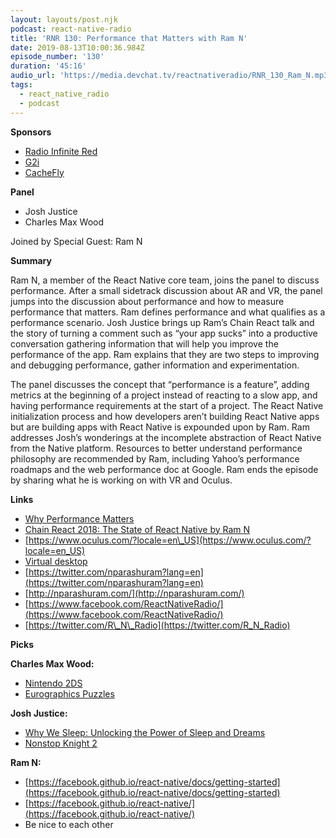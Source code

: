 ```yaml
---
layout: layouts/post.njk
podcast: react-native-radio
title: 'RNR 130: Performance that Matters with Ram N'
date: 2019-08-13T10:00:36.984Z
episode_number: '130'
duration: '45:16'
audio_url: 'https://media.devchat.tv/reactnativeradio/RNR_130_Ram_N.mp3'
tags:
  - react_native_radio
  - podcast
---
```

**Sponsors**

- [Radio Infinite Red](http://radio.infinite.red/)
- [G2i](https://www.g2i.co/?utm_source=React_Native_Radio&amp;utm_medium=Podcast)
- [CacheFly](https://www.cachefly.com/)

**Panel**

- Josh Justice
- Charles Max Wood

Joined by Special Guest: Ram N

**Summary**

Ram N, a member of the React Native core team, joins the panel to discuss performance. After a small sidetrack discussion about AR and VR, the panel jumps into the discussion about performance and how to measure performance that matters. Ram defines performance and what qualifies as a performance scenario. Josh Justice brings up Ram’s Chain React talk and the story of turning a comment such as “your app sucks” into a productive conversation gathering information that will help you improve the performance of the app. Ram explains that they are two steps to improving and debugging performance, gather information and experimentation. 

The panel discusses the concept that “performance is a feature”, adding metrics at the beginning of a project instead of reacting to a slow app, and having performance requirements at the start of a project. The React Native initialization process and how developers aren’t building React Native apps but are building apps with React Native is expounded upon by Ram. Ram addresses Josh’s wonderings at the incomplete abstraction of React Native from the Native platform. Resources to better understand performance philosophy are recommended by Ram, including Yahoo’s performance roadmaps and the web performance doc at Google. Ram ends the episode by sharing what he is working on with VR and Oculus. 


**Links**

- [Why Performance Matters](https://developers.google.com/web/fundamentals/performance/why-performance-matters/)
- [Chain React 2018: The State of React Native by Ram N](https://www.youtube.com/watch?v=83ffAY-CmL4)
- [https://www.oculus.com/?locale=en\_US](https://www.oculus.com/?locale=en_US)
- [Virtual desktop](https://www.oculus.com/experiences/rift/911715622255585/)
- [https://twitter.com/nparashuram?lang=en](https://twitter.com/nparashuram?lang=en)
- [http://nparashuram.com/](http://nparashuram.com/)
- [https://www.facebook.com/ReactNativeRadio/](https://www.facebook.com/ReactNativeRadio/)
- [https://twitter.com/R\_N\_Radio](https://twitter.com/R_N_Radio)

**Picks**

**Charles Max Wood:**

- [Nintendo 2DS](https://www.amazon.com/New-Nintendo-Handheld-Game-Console-Pre-installed/dp/B07GXKP4HH/ref=sr_1_4?ie=UTF8&amp;qid=1548462018&amp;sr=8-1&amp;linkCode=ll1&amp;tag=devchattv-20&amp;linkId=f06bfe7482dca8bb751ed6d7cc86e2ab&amp;language=en_US)
- [Eurographics Puzzles](https://www.amazon.com/s?k=eurographics+puzzles+1000+piece&amp;language=en_US&amp;crid=AC12GRBOSA29&amp;linkCode=sl2&amp;linkId=1ab8d585a6319d17dfcc6ae393a1eb6d&amp;sprefix=eurogrp%2Caps%2C192&amp;tag=devchattv-20&amp;ref=nb_sb_ss_sc_1_7)

**Josh Justice:**

- [Why We Sleep: Unlocking the Power of Sleep and Dreams](https://www.amazon.com/Why-We-Sleep-Unlocking-Dreams/dp/1501144324/ref=sr_1_3?ie=UTF8&amp;qid=1548462018&amp;sr=8-1&amp;linkCode=ll1&amp;tag=devchattv-20&amp;linkId=f06bfe7482dca8bb751ed6d7cc86e2ab&amp;language=en_US)
- [Nonstop Knight 2](https://www.flaregames.com/games/nonstop-knight-2/)

**Ram N:**

- [https://facebook.github.io/react-native/docs/getting-started](https://facebook.github.io/react-native/docs/getting-started)
- [https://facebook.github.io/react-native/](https://facebook.github.io/react-native/)
- Be nice to each other
